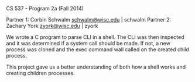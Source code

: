 CS 537 - Program 2a (Fall 2014)

Partner 1: Corbin Schwalm <schwalm@wisc.edu> | schwalm
Partner 2: Zachary York <zyork@wisc.edu> | zyork

We wrote a C program to parse CLI in a shell. The CLI was then inspected and it was determined if a system call should be made. If not, a new process was cloned and the exec command wall called on the created child process.

This project gave us a better understanding of both how a shell works and creating children processes.

